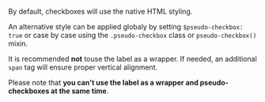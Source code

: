 By default, checkboxes will use the native HTML styling.

An alternative style can be applied globaly by setting `$pseudo-checkbox: true` or case by case using the `.pseudo-checkbox` class or `pseudo-checkbox()` mixin.

It is recommended __not__ touse the label as a wrapper. If needed, an additional `span` tag will ensure proper vertical alignment.

Please note that __you can't use the label as a wrapper and pseudo-checkboxes at the same time__.
